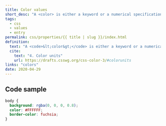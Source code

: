 ```yaml
---
title: Color values
short_desc: "A <color> is either a keyword or a numerical specification. "
tags:
  - css
  - values
  - entry
permalink: css/properties/{{ title | slug }}/index.html
definition:
  text: "A <code>&lt;color&gt;</code> is either a keyword or a numerical specification."
  cite:
    text: "4. Color units"
    url: https://drafts.csswg.org/css-color-3/#colorunits
links: "colors"
date: 2020-04-29
---
```


<h2 class="h3"><span>Code sample</span></h2>

```css
body {
  background: rgba(0, 0, 0, 0.8);
  color: #FFFFFF;
  border-color: fuchsia;
}
```
